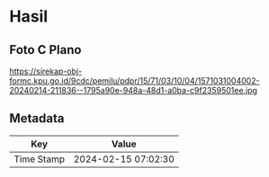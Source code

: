 # Hasil

## Foto C Plano

https://sirekap-obj-formc.kpu.go.id/9cdc/pemilu/pdpr/15/71/03/10/04/1571031004002-20240214-211836--1795a90e-948a-48d1-a0ba-c9f2359501ee.jpg


## Metadata

| Key        | Value               |
| ---------- | ------------------- |
| Time Stamp | 2024-02-15 07:02:30 |



